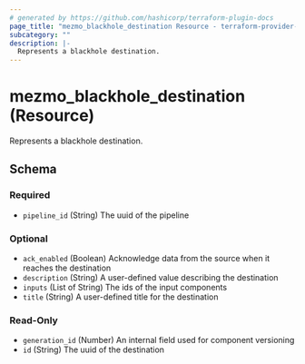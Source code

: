 ```yaml
---
# generated by https://github.com/hashicorp/terraform-plugin-docs
page_title: "mezmo_blackhole_destination Resource - terraform-provider-mezmo"
subcategory: ""
description: |-
  Represents a blackhole destination.
---
```


# mezmo_blackhole_destination (Resource)

Represents a blackhole destination.



<!-- schema generated by tfplugindocs -->
## Schema

### Required

- `pipeline_id` (String) The uuid of the pipeline

### Optional

- `ack_enabled` (Boolean) Acknowledge data from the source when it reaches the destination
- `description` (String) A user-defined value describing the destination
- `inputs` (List of String) The ids of the input components
- `title` (String) A user-defined title for the destination

### Read-Only

- `generation_id` (Number) An internal field used for component versioning
- `id` (String) The uuid of the destination
